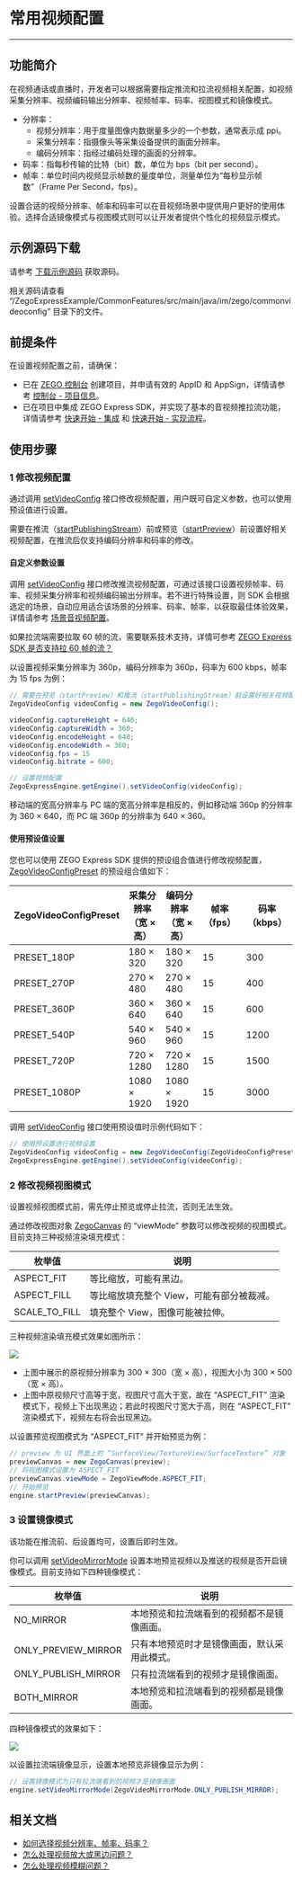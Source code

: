# 常用视频配置

- - -

## 功能简介

在视频通话或直播时，开发者可以根据需要指定推流和拉流视频相关配置，如视频采集分辨率、视频编码输出分辨率、视频帧率、码率、视图模式和镜像模式。

- 分辨率：
    - 视频分辨率：用于度量图像内数据量多少的一个参数，通常表示成 ppi。
    - 采集分辨率：指摄像头等采集设备提供的画面分辨率。
    - 编码分辨率：指经过编码处理的画面的分辨率。
- 码率：指每秒传输的比特（bit）数，单位为 bps（bit per second）。
- 帧率：单位时间内视频显示帧数的量度单位，测量单位为“每秒显示帧数”（Frame Per Second，fps）。

设置合适的视频分辨率、帧率和码率可以在音视频场景中提供用户更好的使用体验。选择合适镜像模式与视图模式则可以让开发者提供个性化的视频显示模式。

## 示例源码下载

请参考 [下载示例源码](https://doc-zh.zego.im/article/13396) 获取源码。

相关源码请查看 “/ZegoExpressExample/CommonFeatures/src/main/java/im/zego/commonvideoconfig” 目录下的文件。

## 前提条件

在设置视频配置之前，请确保：

- 已在 [ZEGO 控制台](https://console.zego.im) 创建项目，并申请有效的 AppID 和 AppSign，详情请参考 [控制台 - 项目信息](/console/project-info)。
- 已在项目中集成 ZEGO Express SDK，并实现了基本的音视频推拉流功能，详情请参考 [快速开始 - 集成](https://doc-zh.zego.im/article/13394) 和 [快速开始 - 实现流程](https://doc-zh.zego.im/article/13395)。


## 使用步骤

### 1 修改视频配置

通过调用 [setVideoConfig](https://doc-zh.zego.im/article/api?doc=Express_Video_SDK_API~java_android~class~ZegoExpressEngine#set-video-config) 接口修改视频配置，用户既可自定义参数，也可以使用预设值进行设置。

<Warning title="注意">


需要在推流（[startPublishingStream](https://doc-zh.zego.im/article/api?doc=Express_Video_SDK_API~java_android~class~ZegoExpressEngine#start-publishing-stream)）前或预览（[startPreview](https://doc-zh.zego.im/article/api?doc=Express_Video_SDK_API~java_android~class~ZegoExpressEngine#start-preview)）前设置好相关视频配置，在推流后仅支持编码分辨率和码率的修改。
</Warning>

#### 自定义参数设置

调用 [setVideoConfig](https://doc-zh.zego.im/article/api?doc=Express_Video_SDK_API~java_android~class~ZegoExpressEngine#set-video-config) 接口修改推流视频配置，可通过该接口设置视频帧率、码率、视频采集分辨率和视频编码输出分辨率。若不进行特殊设置，则 SDK 会根据选定的场景，自动应用适合该场景的分辨率、码率、帧率，以获取最佳体验效果，详情请参考 [场景音视频配置](https://doc-zh.zego.im/article/16542)。

<Note title="说明">


如果拉流端需要拉取 60 帧的流，需要联系技术支持，详情可参考 [ZEGO Express SDK 是否支持拉 60 帧的流？](https://doc-zh.zego.im/faq/Pull_the_stream_of_60_frames)
</Note>

以设置视频采集分辨率为 360p，编码分辨率为 360p，码率为 600 kbps，帧率为 15 fps 为例：

```java
// 需要在预览（startPreview）和推流（startPublishingStream）前设置好相关视频配置
ZegoVideoConfig videoConfig = new ZegoVideoConfig();

videoConfig.captureHeight = 640;
videoConfig.captureWidth = 360;
videoConfig.encodeHeight = 640;
videoConfig.encodeWidth = 360;
videoConfig.fps = 15
videoConfig.bitrate = 600;

// 设置视频配置
ZegoExpressEngine.getEngine().setVideoConfig(videoConfig);
```

<Note title="说明">


移动端的宽高分辨率与 PC 端的宽高分辨率是相反的，例如移动端 360p 的分辨率为 360 × 640，而 PC 端 360p 的分辨率为 640 × 360。
</Note>

#### 使用预设值设置

您也可以使用 ZEGO Express SDK 提供的预设组合值进行修改视频配置，[ZegoVideoConfigPreset](https://doc-zh.zego.im/article/api?doc=Express_Video_SDK_API~java_android~enum~ZegoVideoConfigPreset) 的预设组合值如下：

| ZegoVideoConfigPreset | 采集分辨率<br/>（宽 × 高） | 编码分辨率<br/>（宽 × 高） | 帧率（fps） | 码率（kbps） |
| ------------------- | ------------------ | --------------- | --------- | ---------- |
|      PRESET_180P      |       180 × 320        |      180 × 320      |     15      |     300      |
|      PRESET_270P      |       270 × 480        |      270 × 480      |     15      |     400      |
|      PRESET_360P      |       360 × 640        |      360 × 640      |     15      |     600      |
|      PRESET_540P      |       540 × 960        |      540 × 960      |     15      |     1200     |
|      PRESET_720P      |       720 × 1280       |      720 × 1280     |     15      |     1500     |
|     PRESET_1080P      |       1080 × 1920      |     1080 × 1920     |     15      |     3000     |

调用 [setVideoConfig](https://doc-zh.zego.im/article/api?doc=Express_Video_SDK_API~java_android~class~ZegoExpressEngine#set-video-config) 接口使用预设值时示例代码如下：

```java
// 使用预设置进行视频设置
ZegoVideoConfig videoConfig = new ZegoVideoConfig(ZegoVideoConfigPreset.PRESET_1080P);
ZegoExpressEngine.getEngine().setVideoConfig(videoConfig);
```

### 2 修改视频视图模式

<Warning title="注意">


设置视频视图模式前，需先停止预览或停止拉流，否则无法生效。
</Warning>

通过修改视图对象 [ZegoCanvas](https://doc-zh.zego.im/article/api?doc=Express_Video_SDK_API~java_android~class~ZegoCanvas) 的 “viewMode” 参数可以修改视频的视图模式。目前支持三种视频渲染填充模式：

|枚举值|说明|
|-|-|
|ASPECT_FIT|等比缩放，可能有黑边。|
|ASPECT_FILL|等比缩放填充整个 View，可能有部分被裁减。|
|SCALE_TO_FILL|填充整个 View，图像可能被拉伸。|

三种视频渲染填充模式效果如图所示：

<Frame width="512" height="auto" caption=""><img src="https://doc-media.zego.im/sdk-doc/Pics/Android/CommonFeatures/CommonVideoConfig/viewMode_android.jpg" /></Frame>

- 上图中展示的原视频分辨率为 300 × 300（宽 × 高），视图大小为 300 × 500（宽 × 高）。
- 上图中原视频尺寸高等于宽，视图尺寸高大于宽，故在 “ASPECT_FIT” 渲染模式下，视频上下出现黑边；若此时视图尺寸宽大于高，则在 “ASPECT_FIT” 渲染模式下，视频左右将会出现黑边。

以设置预览视图模式为 “ASPECT_FIT” 并开始预览为例：

```java
// preview 为 UI 界面上的 “SurfaceView/TextureView/SurfaceTexture” 对象
previewCanvas = new ZegoCanvas(preview);
// 将视图模式设置为 ASPECT_FIT
previewCanvas.viewMode = ZegoViewMode.ASPECT_FIT;
// 开始预览
engine.startPreview(previewCanvas);
```

### 3 设置镜像模式

<Note title="说明">


该功能在推流前、后设置均可，设置后即时生效。
</Note>

你可以调用 [setVideoMirrorMode](https://doc-zh.zego.im/article/api?doc=Express_Video_SDK_API~java_android~class~ZegoExpressEngine#set-video-mirror-mode) 设置本地预览视频以及推送的视频是否开启镜像模式。目前支持如下四种镜像模式：

|枚举值|说明|
|-|-|
|NO_MIRROR|本地预览和拉流端看到的视频都不是镜像画面。|
|ONLY_PREVIEW_MIRROR|只有本地预览时才是镜像画面，默认采用此模式。|
|ONLY_PUBLISH_MIRROR|只有拉流端看到的视频才是镜像画面。|
|BOTH_MIRROR|本地预览和拉流端看到的视频都是镜像画面。|

四种镜像模式的效果如下：

<Frame width="512" height="auto" caption=""><img src="https://doc-media.zego.im/sdk-doc/Pics/Android/CommonFeatures/CommonVideoConfig/mirror_mode_android.png" /></Frame>

以设置拉流端镜像显示，设置本地预览非镜像显示为例：

```java
// 设置镜像模式为只有拉流端看到的视频才是镜像画面
engine.setVideoMirrorMode(ZegoVideoMirrorMode.ONLY_PUBLISH_MIRROR);
```


## 相关文档

- [如何选择视频分辨率、帧率、码率？](https://doc-zh.zego.im/faq/video_info)
- [怎么处理视频放大或黑边问题？](https://doc-zh.zego.im/faq/video_big)
- [怎么处理视频模糊问题？](https://doc-zh.zego.im/faq/video_blur)

<Content />